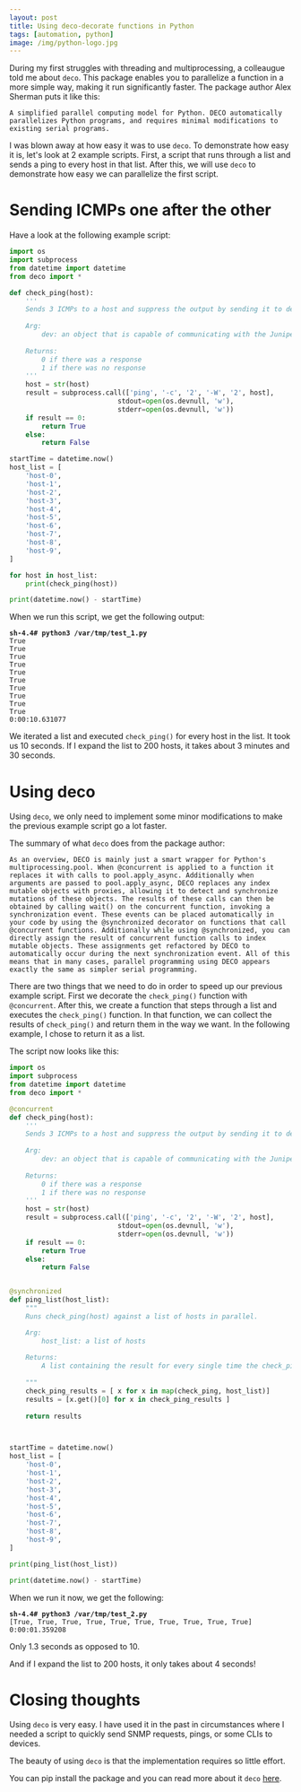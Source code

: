 ```yaml
---
layout: post
title: Using deco-decorate functions in Python
tags: [automation, python]
image: /img/python-logo.jpg
---
```


During my first struggles with threading and multiprocessing, a colleaugue told me about `deco`. This package enables you to parallelize a function in a more simple way, making it run significantly faster. The package author Alex Sherman puts it like this:

`A simplified parallel computing model for Python. DECO automatically parallelizes Python programs, and requires minimal modifications to existing serial programs.`

I was blown away at how easy it was to use `deco`. To demonstrate how easy it is, let's look at 2 example scripts. First, a script that runs through a list and sends a ping to every host in that list. After this, we will use `deco` to demonstrate how easy we can parallelize the first script.


Sending ICMPs one after the other
=================================

Have a look at the following example script:

```python
import os
import subprocess
from datetime import datetime
from deco import *

def check_ping(host):
    '''
    Sends 3 ICMPs to a host and suppress the output by sending it to devnull.
    
    Arg:
        dev: an object that is capable of communicating with the Juniper API.
    
    Returns:
        0 if there was a response
        1 if there was no response
    '''
    host = str(host)
    result = subprocess.call(['ping', '-c', '2', '-W', '2', host],
                           stdout=open(os.devnull, 'w'),
                           stderr=open(os.devnull, 'w'))
    if result == 0:
        return True
    else:        
        return False

startTime = datetime.now()
host_list = [
    'host-0',    
    'host-1',
    'host-2',
    'host-3',
    'host-4',
    'host-5',
    'host-6',
    'host-7',
    'host-8',
    'host-9',   
]

for host in host_list:
    print(check_ping(host))

print(datetime.now() - startTime)
```

When we run this script, we get the following output:

<pre style="font-size:12px">
<b>sh-4.4# python3 /var/tmp/test_1.py</b>
True
True
True
True
True
True
True
True
True
True
0:00:10.631077
</pre>   

We iterated a list and executed `check_ping()` for every host in the list. It took us 10 seconds. If I expand the list to 200 hosts, it takes about 3 minutes and 30 seconds.


Using deco
==========

Using `deco`, we only need to implement some minor modifications to make the previous example script go a lot faster.

The summary of what `deco` does from the package author:
```
As an overview, DECO is mainly just a smart wrapper for Python's multiprocessing.pool. When @concurrent is applied to a function it replaces it with calls to pool.apply_async. Additionally when arguments are passed to pool.apply_async, DECO replaces any index mutable objects with proxies, allowing it to detect and synchronize mutations of these objects. The results of these calls can then be obtained by calling wait() on the concurrent function, invoking a synchronization event. These events can be placed automatically in your code by using the @synchronized decorator on functions that call @concurrent functions. Additionally while using @synchronized, you can directly assign the result of concurrent function calls to index mutable objects. These assignments get refactored by DECO to automatically occur during the next synchronization event. All of this means that in many cases, parallel programming using DECO appears exactly the same as simpler serial programming.
```

There are two things that we need to do in order to speed up our previous example script. First we decorate the `check_ping()` function with `@concurrent`. After this, we create a function that steps through a list and executes the `check_ping()` function. In that function, we can collect the results of `check_ping()` and return them in the way we want. In the following example, I chose to return it as a list.

The script now looks like this:

```python
import os
import subprocess
from datetime import datetime
from deco import *

@concurrent
def check_ping(host):
    '''
    Sends 3 ICMPs to a host and suppress the output by sending it to devnull.
    
    Arg:
        dev: an object that is capable of communicating with the Juniper API.
    
    Returns:
        0 if there was a response
        1 if there was no response
    '''
    host = str(host)
    result = subprocess.call(['ping', '-c', '2', '-W', '2', host],
                           stdout=open(os.devnull, 'w'),
                           stderr=open(os.devnull, 'w'))
    if result == 0:
        return True
    else:        
        return False


@synchronized
def ping_list(host_list):
    """
    Runs check_ping(host) against a list of hosts in parallel.

    Arg:
        host_list: a list of hosts
    
    Returns:
        A list containing the result for every single time the check_ping(host) ran
    
    """
    check_ping_results = [ x for x in map(check_ping, host_list)]
    results = [x.get()[0] for x in check_ping_results ]
    
    return results



startTime = datetime.now()
host_list = [
    'host-0',    
    'host-1',
    'host-2',
    'host-3',
    'host-4',
    'host-5',
    'host-6',
    'host-7',
    'host-8',
    'host-9',
]

print(ping_list(host_list))

print(datetime.now() - startTime)
```

When we run it now, we get the following:

<pre style="font-size:12px">
<b>sh-4.4# python3 /var/tmp/test_2.py</b>
[True, True, True, True, True, True, True, True, True, True]
0:00:01.359208
</pre>

Only 1.3 seconds as opposed to 10.

And if I expand the list to 200 hosts, it only takes about 4 seconds!


Closing thoughts
================

Using `deco` is very easy. I have used it in the past in circumstances where I needed a script to quickly send SNMP requests, pings, or some CLIs to devices. 

The beauty of using `deco` is that the implementation requires so little effort.

You can pip install the package and you can read more about it `deco` [here](https://github.com/alex-sherman/deco). 